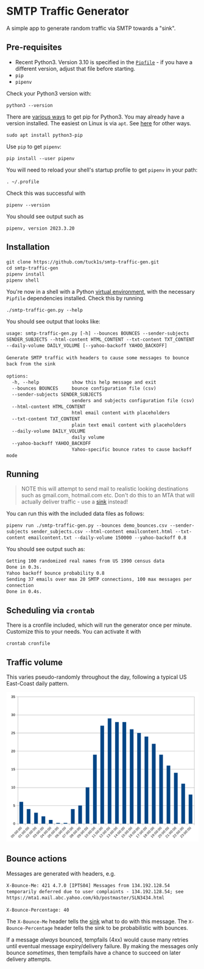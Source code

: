 # SMTP Traffic Generator

A simple app to generate random traffic via SMTP towards a "sink".

## Pre-requisites
* Recent Python3. Version 3.10 is specified in the [`Pipfile`](Pipfile) - if you have a different version, adjust that file before starting.
* `pip`
* `pipenv`

Check your Python3 version with:
```
python3 --version
```

There are [various ways](https://pip.pypa.io/en/stable/installation/) to get pip for Python3. You may already have a version installed. The easiest on Linux is via `apt`. See [here](https://pip.pypa.io/en/stable/installation/) for other ways.
```
sudo apt install python3-pip
```
Use `pip` to get `pipenv`:
```
pip install --user pipenv
```
You will need to reload your shell's startup profile to get `pipenv` in your path:
```
. ~/.profile
```
Check this was successful with
```
pipenv --version
```
You should see output such as
```
pipenv, version 2023.3.20
```

## Installation

```
git clone https://github.com/tuck1s/smtp-traffic-gen.git
cd smtp-traffic-gen
pipenv install
pipenv shell
```

You're now in a shell with a Python [virtual environment](https://docs.python-guide.org/dev/virtualenvs/), with the necessary `Pipfile` dependencies installed. Check this by running

```
./smtp-traffic-gen.py --help
```

You should see output that looks like:

```
usage: smtp-traffic-gen.py [-h] --bounces BOUNCES --sender-subjects SENDER_SUBJECTS --html-content HTML_CONTENT --txt-content TXT_CONTENT --daily-volume DAILY_VOLUME [--yahoo-backoff YAHOO_BACKOFF]

Generate SMTP traffic with headers to cause some messages to bounce back from the sink

options:
  -h, --help            show this help message and exit
  --bounces BOUNCES     bounce configuration file (csv)
  --sender-subjects SENDER_SUBJECTS
                        senders and subjects configuration file (csv)
  --html-content HTML_CONTENT
                        html email content with placeholders
  --txt-content TXT_CONTENT
                        plain text email content with placeholders
  --daily-volume DAILY_VOLUME
                        daily volume
  --yahoo-backoff YAHOO_BACKOFF
                        Yahoo-specific bounce rates to cause backoff mode
```

## Running

> NOTE this will attempt to send mail to realistic looking destinations such as gmail.com, hotmail.com etc. Don't do this to an MTA that will actually deliver traffic - use a [sink](https://github.com/tuck1s/halon-sink) instead!

You can run this with the included data files as follows:
```
pipenv run ./smtp-traffic-gen.py --bounces demo_bounces.csv --sender-subjects sender_subjects.csv --html-content emailcontent.html --txt-content emailcontent.txt --daily-volume 150000 --yahoo-backoff 0.8
```

You should see output such as:

```
Getting 100 randomized real names from US 1990 census data
Done in 0.3s.
Yahoo backoff bounce probability 0.8
Sending 37 emails over max 20 SMTP connections, 100 max messages per connection
Done in 0.4s.
```

## Scheduling via `crontab`

There is a cronfile included, which will run the generator once per minute. Customize this to your needs. You can activate it with

```
crontab cronfile
```

## Traffic volume

This varies pseudo-randomly throughout the day, following a typical US East-Coast daily pattern.

![image](images/daily_traffic.png)

## Bounce actions

Messages are generated with headers, e.g.

```
X-Bounce-Me: 421 4.7.0 [IPTS04] Messages from 134.192.128.54 temporarily deferred due to user complaints - 134.192.128.54; see https://mta1.mail.abc.yahoo.com/kb/postmaster/SLN3434.html

X-Bounce-Percentage: 40
```

The `X-Bounce-Me` header tells the [sink](https://github.com/tuck1s/halon-sink) what to do with this message.
The `X-Bounce-Percentage` header tells the sink to be probabilistic with bounces.

If a message _always_ bounced, tempfails (4xx) would cause many retries until eventual message expiry/delivery failure.
By making the messages only bounce _sometimes_, then tempfails have a chance to succeed on later delivery attempts.